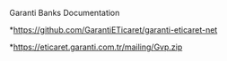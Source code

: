 
Garanti Banks Documentation

*https://github.com/GarantiETicaret/garanti-eticaret-net

*https://eticaret.garanti.com.tr/mailing/Gvp.zip
